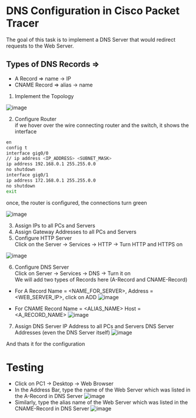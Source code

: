 # DNS Configuration in Cisco Packet Tracer
 
The goal of this task is to implement a DNS Server that would redirect requests to the Web Server.

## Types of DNS Records =>
- A Record => name -> IP
- CNAME Record => alias -> name

1. Implement the Topology

![image](https://user-images.githubusercontent.com/84095994/236681533-b98df80e-b1aa-4a4c-8dde-851288b7c809.png)

2. Configure Router <br>
if we hover over the wire connecting router and the switch, it shows the interface
```bash
en
config t
interface gig0/0
// ip address <IP_ADDRESS> <SUBNET_MASK>
ip address 192.168.0.1 255.255.0.0
no shutdown
interface gig0/1
ip address 172.168.0.1 255.255.0.0
no shutdown
exit
```
once, the router is configured, the connections turn green

![image](https://user-images.githubusercontent.com/84095994/236681698-7ccc181d-775f-4afd-b1dc-c9a130a98b29.png)


3.  Assign IPs to all PCs and Servers
4.  Assign Gateway Addresses to all PCs and Servers
5.  Configure HTTP Server<br>
Click on the Server -> Services -> HTTP -> Turn HTTP and HTTPS on

![image](https://user-images.githubusercontent.com/84095994/236680784-7c05e508-a76c-4a8f-b45e-5cca4893fb40.png)

6.  Configure DNS Server <br>
Click on Server -> Services -> DNS -> Turn it on <br>
We will add two types of Records here (A-Record and CNAME-Record)
  - For A Record
  Name = <NAME_FOR_SERVER>, Address = <WEB_SERVER_IP>, click on ADD
  ![image](https://user-images.githubusercontent.com/84095994/236682111-5dc4baee-e48c-492b-942a-4e0bcac71bdd.png)

  - For CNAME Record
  Name = <ALIAS_NAME> Host = <A_RECORD_NAME>
  ![image](https://user-images.githubusercontent.com/84095994/236682130-080157f2-2c42-472c-9543-09d0ad6d4110.png)

7. Assign DNS Server IP Address to all PCs and Servers DNS Server Addresses (even the DNS Server itself)
  ![image](https://user-images.githubusercontent.com/84095994/236682184-0c041ba9-d46c-46ef-b569-a39a7a4e0e62.png)

And thats it for the configuration
  
# Testing
  
- Click on PC1 -> Desktop -> Web Browser
- In the Address Bar, type the name of the Web Server which was listed in the A-Record in DNS Server
  ![image](https://user-images.githubusercontent.com/84095994/236682400-f717d0e6-533c-47fd-911a-36245189038b.png)
- Similarly, type the alias name of the  Web Server which was listed in the CNAME-Record in DNS Server
  ![image](https://user-images.githubusercontent.com/84095994/236682455-ba8deeef-0519-4220-a14e-8807ec55fb32.png)


